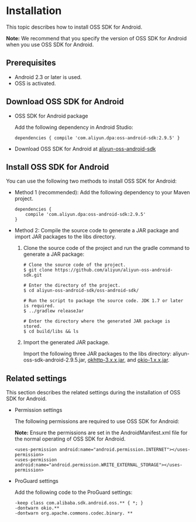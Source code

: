 # Installation

This topic describes how to install OSS SDK for Android.

**Note:** We recommend that you specify the version of OSS SDK for Android when you use OSS SDK for Android.

## Prerequisites

-   Android 2.3 or later is used.
-   OSS is activated.

## Download OSS SDK for Android

-   OSS SDK for Android package

    Add the following dependency in Android Studio:

    ```
    dependencies { compile 'com.aliyun.dpa:oss-android-sdk:2.9.5' }
    ```

-   Download OSS SDK for Android at [aliyun-oss-android-sdk](https://github.com/aliyun/aliyun-oss-android-sdk)

## Install OSS SDK for Android

You can use the following two methods to install OSS SDK for Android:

-   Method 1 \(recommended\): Add the following dependency to your Maven project.

    ```
    dependencies {
        compile 'com.aliyun.dpa:oss-android-sdk:2.9.5'
    }                    
    ```

-   Method 2: Compile the source code to generate a JAR package and import JAR packages to the libs directory.
    1.  Clone the source code of the project and run the gradle command to generate a JAR package:

        ```
        # Clone the source code of the project.
        $ git clone https://github.com/aliyun/aliyun-oss-android-sdk.git
        
        # Enter the directory of the project.
        $ cd aliyun-oss-android-sdk/oss-android-sdk/
        
        # Run the script to package the source code. JDK 1.7 or later is required.
        $ ../gradlew releaseJar
        
        # Enter the directory where the generated JAR package is stored.
        $ cd build/libs && ls                            
        ```

    2.  Import the generated JAR package.

        Import the following three JAR packages to the libs directory: aliyun-oss-sdk-android-2.9.5.jar, [okhttp-3.x.x.jar](https://square.github.io/okhttp/#download), and [okio-1.x.x.jar](https://search.maven.org/remote_content?g=com.squareup.okio&a=okio&v=LATEST).


## Related settings

This section describes the related settings during the installation of OSS SDK for Android.

-   Permission settings

    The following permissions are required to use OSS SDK for Android:

    **Note:** Ensure the permissions are set in the AndroidManifest.xml file for the normal operating of OSS SDK for Android.

    ```
    <uses-permission android:name="android.permission.INTERNET"></uses-permission>
    <uses-permission android:name="android.permission.WRITE_EXTERNAL_STORAGE"></uses-permission>                   
    ```

-   ProGuard settings

    Add the following code to the ProGuard settings:

    ```
    -keep class com.alibaba.sdk.android.oss.** { *; }
    -dontwarn okio.**
    -dontwarn org.apache.commons.codec.binary. **                    
    ```


